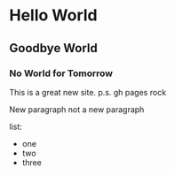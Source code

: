 # Hello World

## Goodbye World

### No World for Tomorrow

This is a great new site.
p.s. gh pages rock

New paragraph
not a new paragraph

list:
- one
- two
- three
